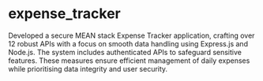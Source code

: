 # expense_tracker
Developed a secure MEAN stack Expense Tracker application, crafting over 12 robust APIs with a focus on smooth data handling using Express.js and Node.js. The system includes authenticated APIs to safeguard sensitive features. These measures ensure efficient management of daily expenses while prioritising data integrity and user security.
